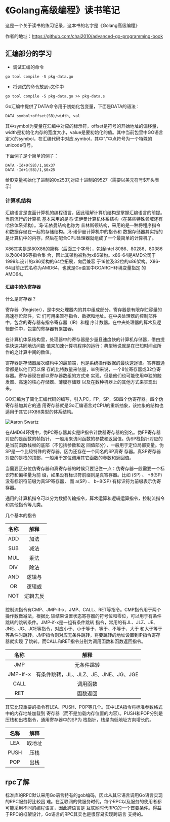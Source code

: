 # 《Golang高级编程》读书笔记
这是一个关于读书的练习记录，这本书的名字是《Golang高级编程》


作者的地址：https://github.com/chai2010/advanced-go-programming-book


## 汇编部分的学习


- 调试汇编的命令
```
go tool compile -S pkg-data.go
```

- 将调试的命令放到s文件中

```
go tool compile -S pkg-data.go >> pkg-data.s
```

Go汇编中提供了DATA命令用于初始化包变量，下面是DATA的语法：

```
DATA symbol+offset(SB)/width, val
```

其中symbol为变量在汇编中对应的标示符，offset是符号的开始地址的偏移量，width是初始化内存的宽度大小，value是要初始化的值。其中当前包里中GO语言定义的symbol，在汇编代码中对应.symbol，其中“.”中点符号为一个特殊的unicode符号。

下面例子是个简单的例子：

```
DATA ·Id+0(SB)/1,$0x37
DATA ·Id+1(SB)/1,$0x25
```
给ID变量初始化了进制的0x2537,对应十进制的9527（需要以美元符号$开头表示）

### 计算机结构

汇编语⾔是直⾯计算机的编程语⾔，因此理解计算机结构是掌握汇编语⾔的前提。当前流⾏的计算机
基本采⽤的是冯·诺伊曼计算机体系结构（在某些特殊领域还有哈佛体系架构）。冯·诺依曼结构也称为
普林斯顿结构，采⽤的是⼀种将程序指令和数据存储在⼀起的存储结构。冯·诺伊曼计算机中的指令和
数据存储器其实指的是计算机中的内存，然后在配合CPU处理器就组成了⼀个最简单的计算机了。


X86其实是是80X86的简称（后⾯三个字⺟），包括Intel 8086、80286、80386以及80486等指令集
合，因此其架构被称为x86架构。x86-64是AMD公司于1999年设计的x86架构的64位拓展，向后兼容
于16位及32位的x86架构。X86-64⽬前正式名称为AMD64，也就是Go语⾔中GOARCH环境变量指定
的AMD64。

#### 汇编中的伪寄存器

什么是寄存器？

寄存器（Register），是中央处理器内的其中组成部分。寄存器是有限存贮容量的高速存贮部件，它
们可用来暂存指令、数据和地址。在中央处理器的控制部件中，包含的寄存器有指令寄存器（IR）和程
序计数器。在中央处理器的算术及逻辑部件中，包含的寄存器有累加器。

在计算机体系结构里，处理器中的寄存器是少量且速度快的计算机存储器，借由提供快速共同地访问数
值来加速计算机程序的运行：典型地说就是在已知时间点所作的之计算中间的数值。

寄存器是存储器层次结构中的最顶端，也是系统操作数据的最快速途径。寄存器通常都是以他们可以保
存的比特数量来估量，举例来说，一个8位寄存器或32位寄存器。寄存器现在都以寄存器数组的方式来
实现，但是他们也可能使用单独的触发器、高速的核心存储器、薄膜存储器
以及在数种机器上的其他方式来实现出来。

GO汇编为了简化汇编代码的编写，引入PC，FP，SP，SB四个伪寄存器。四个伪寄存器加其它的通
⽤寄存器就是Go汇编语⾔对CPU的重新抽象，该抽象的结构也适⽤于其它⾮X86类型的体系结构。

![Aaron Swartz](https://github.com/zhan-liz/read-case-senior/blob/master/asm/asm1.png?raw=true)

在AMD64环境中，伪PC寄存器其实是IP指令计数器寄存器的别名。伪FP寄存器对应的是函数的帧指针，
一般用来访问函数的参数和返回值。伪SP栈指针对应的是当前函数栈帧的底部（不包括参数和返
回值部分），⼀般⽤于定位局部变量。伪SP是⼀个⽐较特殊的寄存器，因为还存在⼀个同名的SP真寄
存器。真SP寄存器对应的是栈的顶部，⼀般⽤于定位调⽤其它函数的参数和返回值。

当需要区分位伪寄存器和真寄存器的时候只要记住一点：伪寄存器⼀般需要⼀个标识符和偏移量为前
缀，如果没有标识符前缀则是真寄存器。⽐如 (SP) 、 +8(SP) 没有标识符前缀为真SP寄存器，
⽽ a(SP) 、 b+8(SP) 有标识符为前缀表示伪寄存器。


通用的计算机指令可以分为数据传输指令，算术运算和逻辑运算指令，控制流指令和其他指令等几类。

几个基本的指令


| 名称 | 解释 | 
|:------:| :------: |
| ADD |加法| 
| SUB |减法| 
| MUL |乘法| 
| DIV |除法| 
| AND |逻辑与| 
| OR |逻辑或| 
| NOT |逻辑去反|


控制流指令有CMP、JMP-if-x、JMP、CALL、RET等指令。CMP指令⽤于两个操作数做减法，根据⽐
较结果设置状态寄存器的符号位和零位，可以⽤于有条件跳转的跳转条件。JMP-if-x是⼀组有条件跳转
指令，常⽤的有JL、JLZ、JE、JNE、JG、JGE等指令，对应⼩于、⼩于等于、等于、不等于、⼤于
和⼤于等于等条件时跳转。JMP指令则对应⽆条件跳转，将要跳转的地址设置到IP指令寄存器就实现
了跳转。⽽CALL和RET指令分别为调⽤函数和函数返回指令。

| 名称 | 解释 | 
|:------:| :------: |
| JMP |无条件跳转| 
| JMP-if-x |有条件跳转，JL、JLZ、JE、JNE、JG、JGE| 
| CALL |调用函数| 
| RET |函数返回| 

其它⽐较重要的指令有LEA、PUSH、POP等⼏个。其中LEA指令将标准参数格式中的内存地址加载到
寄存器（⽽不是加载内存位置的内容）。PUSH和POP分别是压栈和出栈指令，通⽤寄存器中的SP为
栈指针，栈是向低地址⽅向增⻓的。

| 名称 | 解释 | 
|:------:| :------: |
| LEA |取地址| 
| PUSH |压栈| 
| POP |出栈| 


## rpc了解

标准库的RPC默认采⽤Go语⾔特有的gob编码，因此从其它语⾔调⽤Go语⾔实现的RPC服务将⽐较困
难。在互联⽹的微服务时代，每个RPC以及服务的使⽤者都可能采⽤不同的编程语⾔，因此跨语⾔是
互联⽹时代RPC的⼀个⾸要条件。得益于RPC的框架设计，Go语⾔的RPC其实也是很容易实现跨语⾔
⽀持的。





 










